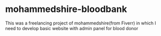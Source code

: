 # mohammedshire-bloodbank
This was a freelancing project of mohammedshire(from Fiverr) in which I need to develop basic website with admin panel for blood donor
